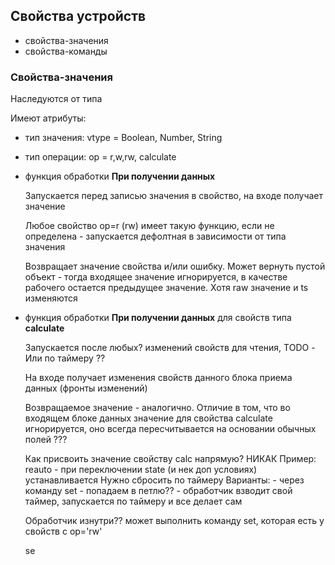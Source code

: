 
## **Свойства устройств**

 - свойства-значения
 - свойства-команды

 ### **Свойства-значения**

Наследуются от типа

Имеют атрибуты:

  - тип значения: vtype = Boolean, Number, String

  - тип операции: op =  r,w,rw, calculate

  - функция обработки **При получении данных**

    Запускается перед записью значения в свойство, на входе получает значение
  
    Любое свойство  op=r (rw) имеет такую функцию, 
    если не определена - запускается дефолтная в зависимости от типа значения

    Возвращает значение свойства и/или ошибку. Может вернуть пустой объект - тогда входящее значение игнорируется, в качестве рабочего остается предыдущее значение.
    Хотя raw значение и ts изменяются

  - функция обработки **При получении данных** для свойств типа  **calculate**

    Запускается после любых? изменений свойств для чтения, TODO - Или по таймеру ?? 
    
    На входе получает изменения свойств данного блока приема данных (фронты изменений)

    Возвращаемое значение - аналогично. 
    Отличие в том, что во входящем блоке данных значение для свойства calculate игнорируется, оно всегда пересчитывается на основании обычных полей ??? 

    Как присвоить значение свойству calc напрямую? НИКАК
    Пример:
      reauto - при переключении state (и нек доп условиях) устанавливается
      Нужно сбросить по таймеру
      Варианты:
        - через команду set - попадаем в петлю??
        - обработчик взводит свой таймер, запускается по таймеру и все делает сам
    
    Обработчик изнутри?? может выполнить команду set, которая есть у свойств с op='rw'

    se









